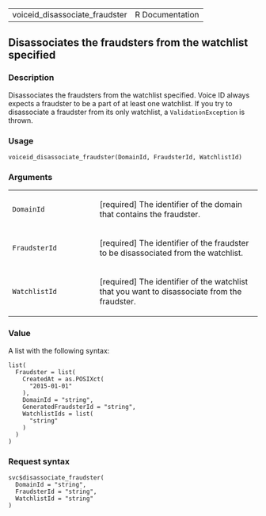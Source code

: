 <table style="width: 100%;">
<tbody>
<tr class="odd">
<td>voiceid_disassociate_fraudster</td>
<td style="text-align: right;">R Documentation</td>
</tr>
</tbody>
</table>

## Disassociates the fraudsters from the watchlist specified

### Description

Disassociates the fraudsters from the watchlist specified. Voice ID
always expects a fraudster to be a part of at least one watchlist. If
you try to disassociate a fraudster from its only watchlist, a
`ValidationException` is thrown.

### Usage

    voiceid_disassociate_fraudster(DomainId, FraudsterId, WatchlistId)

### Arguments

<table>
<colgroup>
<col style="width: 35%" />
<col style="width: 65%" />
</colgroup>
<tbody>
<tr class="odd">
<td><code
id="voiceid_disassociate_fraudster_:_DomainId">DomainId</code></td>
<td><p>[required] The identifier of the domain that contains the
fraudster.</p></td>
</tr>
<tr class="even">
<td><code
id="voiceid_disassociate_fraudster_:_FraudsterId">FraudsterId</code></td>
<td><p>[required] The identifier of the fraudster to be disassociated
from the watchlist.</p></td>
</tr>
<tr class="odd">
<td><code
id="voiceid_disassociate_fraudster_:_WatchlistId">WatchlistId</code></td>
<td><p>[required] The identifier of the watchlist that you want to
disassociate from the fraudster.</p></td>
</tr>
</tbody>
</table>

### Value

A list with the following syntax:

    list(
      Fraudster = list(
        CreatedAt = as.POSIXct(
          "2015-01-01"
        ),
        DomainId = "string",
        GeneratedFraudsterId = "string",
        WatchlistIds = list(
          "string"
        )
      )
    )

### Request syntax

    svc$disassociate_fraudster(
      DomainId = "string",
      FraudsterId = "string",
      WatchlistId = "string"
    )
